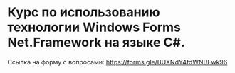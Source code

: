 # Курс по использованию технологии Windows Forms Net.Framework на языке C#.
Ссылка на форму с вопросами: https://forms.gle/BUXNdY4fdWNBFwk96
